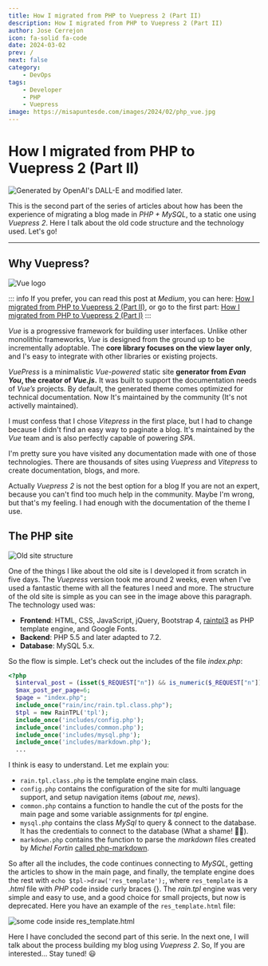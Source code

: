 ```yaml
---
title: How I migrated from PHP to Vuepress 2 (Part II)
description: How I migrated from PHP to Vuepress 2 (Part II)
author: Jose Cerrejon
icon: fa-solid fa-code
date: 2024-03-02
prev: /
next: false
category:
    - DevOps
tags:
    - Developer
    - PHP
    - Vuepress
image: https://misapuntesde.com/images/2024/02/php_vue.jpg
---
```


# How I migrated from PHP to Vuepress 2 (Part II)

![Generated by OpenAI's DALL-E and modified later.](https://misapuntesde.com/images/2024/02/php_vue.jpg "Generated by OpenAI's DALL-E and modified later.")

This is the second part of the series of articles about how has been the experience of migrating a blog made in _PHP + MySQL_, to a static one using _Vuepress 2_. Here I talk about the old code structure and the technology used. Let's go!

---

## Why Vuepress?

![Vue logo](/images/2024/03/vuepress_logo.png "Vue logo")

::: info
If you prefer, you can read this post at _Medium_, you can here: [How I migrated from PHP to Vuepress 2 (Part II)](https://medium.com/@ulysess/how-i-migrated-from-php-to-vuepress-2-part-ii-6de245d6f8a1), or go to the first part: [How I migrated from PHP to Vuepress 2 (Part I)](https://medium.com/@ulysess/how-i-migrated-from-php-to-vuepress-2-part-i-aa440ecf9e85)
:::

_Vue_ is a progressive framework for building user interfaces. Unlike other monolithic frameworks, _Vue_ is designed from the ground up to be incrementally adoptable. The **core library focuses on the view layer only**, and I's easy to integrate with other libraries or existing projects.

_VuePress_ is a minimalistic _Vue-powered_ static site **generator from _Evan You_, the creator of _Vue.js_.** It was built to support the documentation needs of _Vue’s_ projects. By default, the generated theme comes optimized for technical documentation. Now It's maintained by the community (It's not activelly maintained).

I must confess that I chose _Vitepress_ in the first place, but I had to change because I didn't find an easy way to paginate a blog. It's maintained by the _Vue_ team and is also perfectly capable of powering _SPA_.

I'm pretty sure you have visited any documentation made with one of those technologies. There are thousands of sites using _Vuepress_ and _Vitepress_ to create documentation, blogs, and more.

Actually _Vuepress 2_ is not the best option for a blog If you are not an expert, because you can't find too much help in the community. Maybe I'm wrong, but that's my feeling. I had enough with the documentation of the theme I use.

## The PHP site

![Old site structure](/images/2024/03/site_structure.png "Old site structure")

One of the things I like about the old site is I developed it from scratch in five days. The _Vuepress_ version took me around 2 weeks, even when I've used a fantastic theme with all the features I need and more. The structure of the old site is simple as you can see in the image above this paragraph. The technology used was:

-   **Frontend**: HTML, CSS, JavaScript, jQuery, Bootstrap 4, [raintpl3](https://github.com/feulf/raintpl3) as PHP template engine, and Google Fonts.
-   **Backend**: PHP 5.5 and later adapted to 7.2.
-   **Database**: MySQL 5.x.

So the flow is simple. Let's check out the includes of the file _index.php_:

```php title="index.php header"
<?php
  $interval_post = (isset($_REQUEST["n"]) && is_numeric($_REQUEST["n"]))? abs($_REQUEST["n"]):"0";
  $max_post_per_page=6;
  $page = "index.php";
  include_once("rain/inc/rain.tpl.class.php");
  $tpl = new RainTPL('tpl');
  include_once('includes/config.php');
  include_once('includes/common.php');
  include_once('includes/mysql.php');
  include_once('includes/markdown.php');
  ...
```

I think is easy to understand. Let me explain you:

-   `rain.tpl.class.php` is the template engine main class.
-   `config.php` contains the configuration of the site for multi language support, and setup navigation items (_about me, news_).
-   `common.php` contains a function to handle the cut of the posts for the main page and some variable assignments for _tpl_ engine.
-   `mysql.php` contains the class _MySql_ to query & connect to the database. It has the credentials to connect to the database (What a shame! 🤦‍♂️).
-   `markdown.php` contains the function to parse the _markdown_ files created by _Michel Fortin_ [called php-markdown](https://github.com/michelf/php-markdown).

So after all the includes, the code continues connecting to _MySQL_, getting the articles to show in the main page, and finally, the template engine does the rest with `echo $tpl->draw('res_template');`, where `res_template` is a _.html_ file with _PHP_ code inside curly braces {}. The _rain.tpl_ engine was very simple and easy to use, and a good choice for small projects, but now is deprecated. Here you have an example of the `res_template.html` file:

![some code inside res_template.html](/images/2024/03/code_res_template.png "Some code inside res_template.html")

Here I have concluded the second part of this serie. In the next one, I will talk about the process building my blog using _Vuepress 2_. So, If you are interested... Stay tuned! :smiley:
